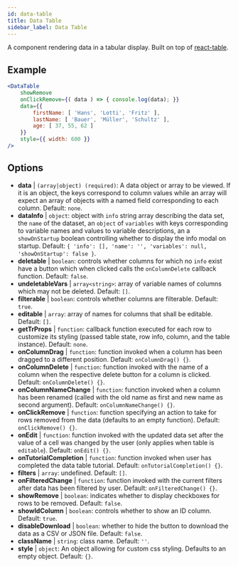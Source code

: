 ```yaml
---
id: data-table 
title: Data Table
sidebar_label: Data Table
---
```


A component rendering data in a tabular display. Built on top of [react-table](https://react-table.js.org/).

## Example

```jsx live
<DataTable
    showRemove
    onClickRemove={( data ) => { console.log(data); }}
    data={{ 
        firstName: [ 'Hans', 'Lotti', 'Fritz' ], 
        lastName: [ 'Bauer', 'Müller', 'Schultz' ],
        age: [ 37, 55, 62 ]
    }}
    style={{ width: 600 }}
/>
```

## Options

* __data__ | `(array|object) (required)`: A data object or array to be viewed. If it is an object, the keys correspond to column values while an array will expect an array of objects with a named field corresponding to each column. Default: `none`.
* __dataInfo__ | `object`: object with `info` string array describing the data set, the `name` of the dataset, an `object` of `variables` with keys corresponding to variable names and values to variable descriptions, an a `showOnStartup` boolean controlling whether to display the info modal on startup. Default: `{
  'info': [],
  'name': '',
  'variables': null,
  'showOnStartup': false
}`.
* __deletable__ | `boolean`: controls whether columns for which no `info` exist have a button which when clicked calls the `onColumnDelete` callback function. Default: `false`.
* __undeletableVars__ | `array<string>`: array of variable names of columns which may not be deleted. Default: `[]`.
* __filterable__ | `boolean`: controls whether columns are filterable. Default: `true`.
* __editable__ | `array`: array of names for columns that shall be editable. Default: `[]`.
* __getTrProps__ | `function`: callback function executed for each row to customize its styling (passed table state, row info,
column, and the table instance). Default: `none`.
* __onColumnDrag__ | `function`: function invoked when a column has been dragged to a different position. Default: `onColumnDrag() {}`.
* __onColumnDelete__ | `function`: function invoked with the name of a column when the respective delete button for a column is clicked. Default: `onColumnDelete() {}`.
* __onColumnNameChange__ | `function`: function invoked when a column has been renamed (called with the old name as first and new name as second argument). Default: `onColumnNameChange() {}`.
* __onClickRemove__ | `function`: function specifying an action to take for rows removed from the data (defaults to an empty function). Default: `onClickRemove() {}`.
* __onEdit__ | `function`: function invoked with the updated data set after the value of a cell was changed by the user (only applies when table is `editable`). Default: `onEdit() {}`.
* __onTutorialCompletion__ | `function`: function invoked when user has completed the data table tutorial. Default: `onTutorialCompletion() {}`.
* __filters__ | `array`: undefined. Default: `[]`.
* __onFilteredChange__ | `function`: function invoked with the current filters after data has been filtered by user. Default: `onFilteredChange() {}`.
* __showRemove__ | `boolean`: indicates whether to display checkboxes for rows to be removed. Default: `false`.
* __showIdColumn__ | `boolean`: controls whether to show an ID column. Default: `true`.
* __disableDownload__ | `boolean`: whether to hide the button to download the data as a CSV or JSON file. Default: `false`.
* __className__ | `string`: class name. Default: `''`.
* __style__ | `object`: An object allowing for custom css styling. Defaults to an empty object. Default: `{}`.
